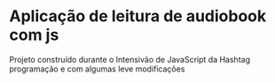 <h1> Aplicação de leitura de audiobook com js</h1>
<p> Projeto construído durante o Intensivão de JavaScript da Hashtag programação e com algumas leve modificações</p>
